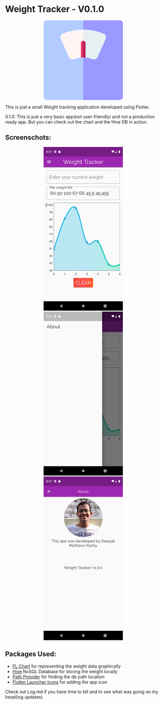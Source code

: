 # Weight Tracker - V0.1.0

<p align = "center"><img align="center" src="assets/icons/weight-scale.png" width="256" hspace="4"></p>

This is just a small Weight tracking application developed using Flutter. 

0.1.0: This is just a very basic app(not user-friendly) and not a production ready app. But you can check out the chart and the Hive DB in action.

## Screenschots:
<p align="center">
  <img src="screenshots/14-08-2020.png" width="256" hspace="4">
  <img src="screenshots/14-08-2020(2).png" width="256" hspace="4">
  <img src="screenshots/14-08-2020(3).png" width="256" hspace="4">
</p>

## Packages Used:
* <a href="https://pub.dev/packages/fl_chart">FL Chart</a> for representing the weight data graphically
* <a href="https://pub.dev/packages/hive">Hive</a> NoSQL Database for storing the weight locally
* <a href="https://pub.dev/packages/path_provider">Path Provider</a> for finding the db path location
* <a href="https://pub.dev/packages/flutter_launcher_icons">Flutter Launcher Icons</a> for adding the app icon

Check out Log.md if you have time to kill and to see what was going on my head(log updates)
